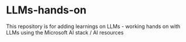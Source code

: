 # LLMs-hands-on

This repository is for adding learnings on LLMs - working hands on with LLMs using the Microsoft AI stack / AI resources
